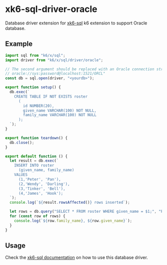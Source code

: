 # xk6-sql-driver-oracle

Database driver extension for [xk6-sql](https://github.com/grafana/xk6-sql) k6 extension to support Oracle database.

## Example

```JavaScript file=examples/example.js
import sql from "k6/x/sql";
import driver from "k6/x/sql/driver/oracle";

// The second argument should be replaced with an Oracle connection string, e.g.
// oracle://sys:password@localhost:1521/ORCL"
const db = sql.open(driver, "<yourdb>");

export function setup() {
  db.exec(`
    CREATE TABLE IF NOT EXISTS roster
      (
        id NUMBER(20),
        given_name VARCHAR(100) NOT NULL,
        family_name VARCHAR(100) NOT NULL
      );
  `);
}

export function teardown() {
  db.close();
}

export default function () {
  let result = db.exec(`
    INSERT INTO roster
      (given_name, family_name)
    VALUES
      (1,'Peter', 'Pan'),
      (2,'Wendy', 'Darling'),
      (3,'Tinker', 'Bell'),
      (4,'James', 'Hook');
  `);
  console.log(`${result.rowsAffected()} rows inserted`);

  let rows = db.query("SELECT * FROM roster WHERE given_name = $1;", "Peter");
  for (const row of rows) {
    console.log(`${row.family_name}, ${row.given_name}`);
  }
}
```

## Usage

Check the [xk6-sql documentation](https://github.com/grafana/xk6-sql) on how to use this database driver.
